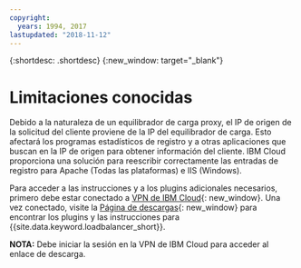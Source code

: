 ```yaml
---
copyright:
  years: 1994, 2017
lastupdated: "2018-11-12"
---
```


{:shortdesc: .shortdesc}
{:new_window: target="_blank"}

# Limitaciones conocidas

Debido a la naturaleza de un equilibrador de carga proxy, el IP de origen de la solicitud del cliente proviene de la IP del equilibrador de carga. Esto afectará los programas estadísticos de registro y a otras aplicaciones que buscan en la IP de origen para obtener información del cliente. IBM Cloud proporciona una solución para reescribir correctamente las entradas de registro para Apache (Todas las plataformas) e IIS (Windows).

Para acceder a las instrucciones y a los plugins adicionales necesarios, primero debe estar conectado a [VPN de IBM Cloud](/docs/infrastructure/iaas-vpn/getting-started.html){: new_window}. Una vez conectado, visite la [Página de descargas](http://downloads.softlayer.local/loadbalancer/){: new_window} para encontrar los plugins y las instrucciones para {{site.data.keyword.loadbalancer_short}}.

**NOTA:** Debe iniciar la sesión en la VPN de IBM Cloud para acceder al enlace de descarga.
